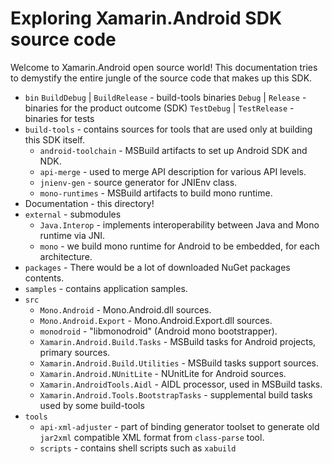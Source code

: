 # Exploring Xamarin.Android SDK source code

Welcome to Xamarin.Android open source world! This documentation tries to
demystify the entire jungle of the source code that makes up this SDK.


* `bin`
  `BuildDebug` | `BuildRelease` - build-tools binaries
  `Debug` | `Release` - binaries for the product outcome (SDK)
  `TestDebug` | `TestRelease` - binaries for tests
* `build-tools` - contains sources for tools that are used only at building this SDK itself.
  * `android-toolchain` - MSBuild artifacts to set up Android SDK and NDK.
  * `api-merge` - used to merge API description for various API levels.
  * `jnienv-gen` - source generator for JNIEnv class.
  * `mono-runtimes` - MSBuild artifacts to build mono runtime.
* Documentation - this directory!
* `external` - submodules
  * `Java.Interop` - implements interoperability between Java and Mono runtime via JNI.
  * `mono` - we build mono runtime for Android to be embedded, for each architecture.
* `packages` - There would be a lot of downloaded NuGet packages contents.
* `samples` - contains application samples.
* `src`
  * `Mono.Android` - Mono.Android.dll sources.
  * `Mono.Android.Export` - Mono.Android.Export.dll sources.
  * `monodroid` - "libmonodroid" (Android mono bootstrapper).
  * `Xamarin.Android.Build.Tasks` - MSBuild tasks for Android projects, primary sources.
  * `Xamarin.Android.Build.Utilities` - MSBuild tasks support sources.
  * `Xamarin.Android.NUnitLite` - NUnitLite for Android sources.
  * `Xamarin.AndroidTools.Aidl` - AIDL processor, used in MSBuild tasks.
  * `Xamarin.Android.Tools.BootstrapTasks` - supplemental build tasks used by some build-tools
* `tools`
  * `api-xml-adjuster` - part of binding generator toolset to generate old `jar2xml` compatible XML format from `class-parse` tool.
  * `scripts` - contains shell scripts such as `xabuild`

